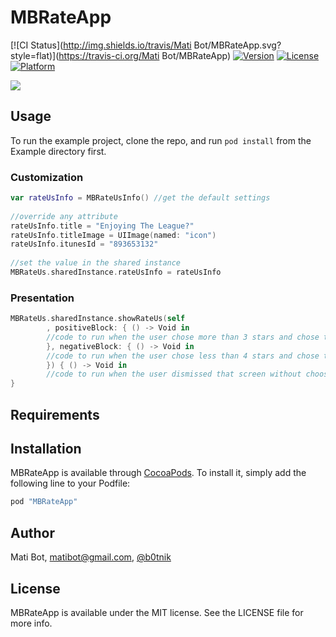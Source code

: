 # MBRateApp

[![CI Status](http://img.shields.io/travis/Mati Bot/MBRateApp.svg?style=flat)](https://travis-ci.org/Mati Bot/MBRateApp)
[![Version](https://img.shields.io/cocoapods/v/MBRateApp.svg?style=flat)](http://cocoapods.org/pods/MBRateApp)
[![License](https://img.shields.io/cocoapods/l/MBRateApp.svg?style=flat)](http://cocoapods.org/pods/MBRateApp)
[![Platform](https://img.shields.io/cocoapods/p/MBRateApp.svg?style=flat)](http://cocoapods.org/pods/MBRateApp)

![](https://raw.githubusercontent.com/MatiBot/MBRateApp/master/Screenshots/MBChatApp.gif)
## Usage

To run the example project, clone the repo, and run `pod install` from the Example directory first.

### Customization

```swift
var rateUsInfo = MBRateUsInfo() //get the default settings
        
//override any attribute
rateUsInfo.title = "Enjoying The League?"
rateUsInfo.titleImage = UIImage(named: "icon")
rateUsInfo.itunesId = "893653132"
        
//set the value in the shared instance
MBRateUs.sharedInstance.rateUsInfo = rateUsInfo
```

### Presentation

```swift
MBRateUs.sharedInstance.showRateUs(self
        , positiveBlock: { () -> Void in
        //code to run when the user chose more than 3 stars and chose to rate in the app store
        }, negativeBlock: { () -> Void in
        //code to run when the user chose less than 4 stars and chose to send feedback
        }) { () -> Void in
        //code to run when the user dismissed that screen without choosing anything
}
```

## Requirements

## Installation

MBRateApp is available through [CocoaPods](http://cocoapods.org). To install
it, simply add the following line to your Podfile:

```ruby
pod "MBRateApp"
```

## Author

Mati Bot, matibot@gmail.com, [@b0tnik](https://twitter.com/b0tnik)

## License

MBRateApp is available under the MIT license. See the LICENSE file for more info.
